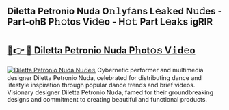 ## Diletta Petronio Nuda O𝚗𝚕yf𝚊ns L𝚎a𝚔ed N𝚞𝚍es - Part-ohB P𝚑𝚘tos Vi𝚍𝚎o - H𝚘𝚝 Part L𝚎a𝚔s igRIR

# <h2><a href="http://kf8m7c.oniu.top/?m=Diletta+Petronio+Nuda">🔗👉 🔴 Diletta Petronio Nuda P𝚑ot𝚘𝚜 V𝚒d𝚎o</a></h2>

[![Diletta Petronio Nuda Nu𝚍e𝚜](https://i.imgur.com/0qMVB7G.gif)](http://kf8m7c.oniu.top/?m=Diletta+Petronio+Nuda)
Cybernetic performer and multimedia designer Diletta Petronio Nuda, celebrated for distributing dance and lifestyle inspiration through popular dance trends and brief videos. Visionary designer Diletta Petronio Nuda, famed for their groundbreaking designs and commitment to creating beautiful and functional products.  
